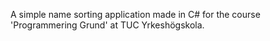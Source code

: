 A simple name sorting application made in C# for the course 'Programmering Grund' at TUC Yrkeshögskola.
